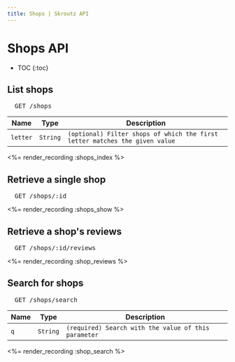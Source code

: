 ```yaml
---
title: Shops | Skroutz API
---
```


# Shops API

* TOC
{:toc}

## List shops

<pre class="terminal">
  GET /shops
</pre>

Name | Type | Description
-----| -----| -----------
`letter` | `String` | `(optional) Filter shops of which the first letter matches the given value`

<%= render_recording :shops_index %>

## Retrieve a single shop

<pre class="terminal">
  GET /shops/:id
</pre>

<%= render_recording :shops_show %>


## Retrieve a shop's reviews

<pre class="terminal">
  GET /shops/:id/reviews
</pre>

<%= render_recording :shop_reviews %>

## Search for shops

<pre class="terminal">
  GET /shops/search
</pre>

Name | Type | Description
-----| -----| -----------
`q` | `String` | `(required) Search with the value of this parameter`

<%= render_recording :shop_search %>
